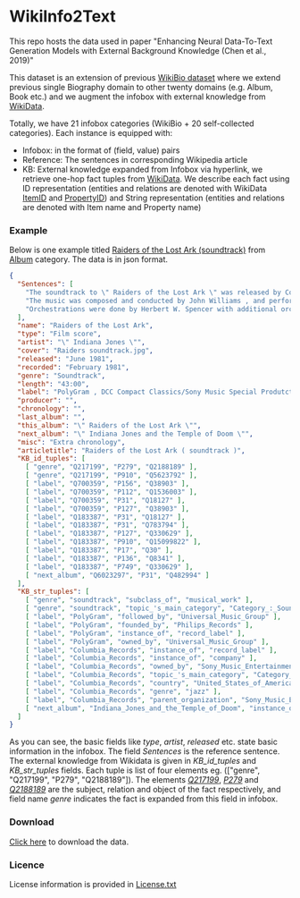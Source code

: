 # WikiInfo2Text
This repo hosts the data used in paper "Enhancing Neural Data-To-Text Generation Models with External Background Knowledge (Chen et al., 2019)"

This dataset is an extension of previous [WikiBio dataset](https://github.com/DavidGrangier/wikipedia-biography-dataset) where we extend previous single Biography domain to other twenty domains (e.g. Album, Book etc.) and we augment the infobox with external knowledge from [WikiData](https://www.wikidata.org/wiki/Wikidata:Main_Page).


 Totally, we have 21 infobox categories (WikiBio + 20 self-collected categories). Each instance is equipped with:
* Infobox: in the format of (field, value) pairs
* Reference: The sentences in corresponding Wikipedia article
* KB: External knowledge expanded from Infobox via hyperlink, we retrieve one-hop fact tuples from [WikiData](https://www.wikidata.org/wiki/Wikidata:Main_Page). We describe each fact using ID representation (entities and relations are denoted with WikiData [ItemID](https://www.wikidata.org/wiki/Help:Items) and [PropertyID](https://www.wikidata.org/wiki/Help:Properties)) and String representation (entities and relations are denoted with Item name and Property name)
### Example
Below is one example titled [Raiders of the Lost Ark (soundtrack)](https://en.wikipedia.org/wiki/Raiders_of_the_Lost_Ark_(soundtrack)) from [Album](https://en.wikipedia.org/wiki/Template:Infobox_album) category.
The data is in json format.
```json
{
  "Sentences": [
    "The soundtrack to \" Raiders of the Lost Ark \" was released by Columbia Records in June 1981 .",
    "The music was composed and conducted by John Williams , and performed by the London Symphony Orchestra .",
    "Orchestrations were done by Herbert W. Spencer with additional orchestrations done by Al Woodbury ."
  ],
  "name": "Raiders of the Lost Ark",
  "type": "Film score",
  "artist": "\" Indiana Jones \"",
  "cover": "Raiders soundtrack.jpg",
  "released": "June 1981",
  "recorded": "February 1981",
  "genre": "Soundtrack",
  "length": "43:00",
  "label": "PolyGram , DCC Compact Classics/Sony Music Special Produtcts , Columbia Records ( Original LP Release )",
  "producer": "",
  "chronology": "",
  "last_album": "",
  "this_album": "\" Raiders of the Lost Ark \"",
  "next_album": "\" Indiana Jones and the Temple of Doom \"",
  "misc": "Extra chronology",
  "articletitle": "Raiders of the Lost Ark ( soundtrack )",
  "KB_id_tuples": [
    [ "genre", "Q217199", "P279", "Q2188189" ],
    [ "genre", "Q217199", "P910", "Q5623792" ],
    [ "label", "Q700359", "P156", "Q38903" ],
    [ "label", "Q700359", "P112", "Q1536003" ],
    [ "label", "Q700359", "P31", "Q18127" ],
    [ "label", "Q700359", "P127", "Q38903" ],
    [ "label", "Q183387", "P31", "Q18127" ],
    [ "label", "Q183387", "P31", "Q783794" ],
    [ "label", "Q183387", "P127", "Q330629" ],
    [ "label", "Q183387", "P910", "Q15099822" ],
    [ "label", "Q183387", "P17", "Q30" ],
    [ "label", "Q183387", "P136", "Q8341" ],
    [ "label", "Q183387", "P749", "Q330629" ],
    [ "next_album", "Q6023297", "P31", "Q482994" ]
  ],
  "KB_str_tuples": [
    [ "genre", "soundtrack", "subclass_of", "musical_work" ],
    [ "genre", "soundtrack", "topic_'s_main_category", "Category_:_Soundtracks" ],
    [ "label", "PolyGram", "followed_by", "Universal_Music_Group" ],
    [ "label", "PolyGram", "founded_by", "Philips_Records" ],
    [ "label", "PolyGram", "instance_of", "record_label" ],
    [ "label", "PolyGram", "owned_by", "Universal_Music_Group" ],
    [ "label", "Columbia_Records", "instance_of", "record_label" ],
    [ "label", "Columbia_Records", "instance_of", "company" ],
    [ "label", "Columbia_Records", "owned_by", "Sony_Music_Entertainment" ],
    [ "label", "Columbia_Records", "topic_'s_main_category", "Category_:_Columbia_Records" ],
    [ "label", "Columbia_Records", "country", "United_States_of_America" ],
    [ "label", "Columbia_Records", "genre", "jazz" ],
    [ "label", "Columbia_Records", "parent_organization", "Sony_Music_Entertainment" ],
    [ "next_album", "Indiana_Jones_and_the_Temple_of_Doom", "instance_of", "album" ]
  ]
}
```
As you can see, the basic fields like *type*, *artist*, *released* etc. state basic information in the infobox. The field *Sentences* is the reference sentence. The external knowledge from Wikidata is given in *KB_id_tuples* and *KB_str_tuples* fields. Each tuple is list of four elements eg. (["genre", "Q217199", "P279", "Q2188189"]). The elements [*Q217199*](https://www.wikidata.org/wiki/Q217199), [*P279*](https://www.wikidata.org/wiki/Property:P279) and [*Q2188189*](https://www.wikidata.org/wiki/Q2188189) are the subject, relation and object of the fact respectively, and field name *genre* indicates the fact is expanded from this field in infobox.

### Download
[Click here](https://drive.google.com/drive/folders/1H0AZ23sY3W6e2EsXeJ30PCANl1rTZMjU) to download the data.

### Licence
License information is provided in [License.txt]()
